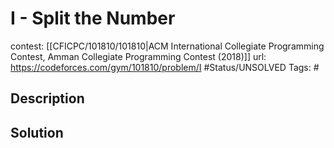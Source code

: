 # I - Split the Number

contest: [[CFICPC/101810/101810|ACM International Collegiate Programming Contest, Amman Collegiate Programming Contest (2018)]]
url: https://codeforces.com/gym/101810/problem/I
#Status/UNSOLVED
Tags: #

## Description

## Solution

